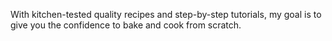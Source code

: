 With kitchen-tested quality recipes and step-by-step tutorials, my goal is to give you the confidence to bake and cook from scratch.